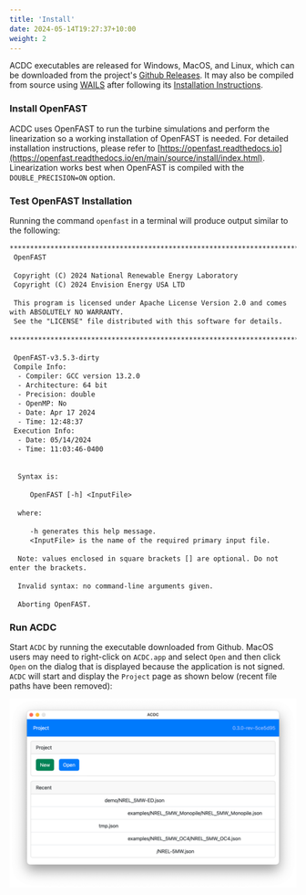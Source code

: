 ```yaml
---
title: 'Install'
date: 2024-05-14T19:27:37+10:00
weight: 2
---
```


ACDC executables are released for Windows, MacOS, and Linux, which can be downloaded from the project's [Github Releases](https://github.com/openfast/acdc/releases). It may also be compiled from source using [WAILS](https://wails.io/) after following its [Installation Instructions](https://wails.io/docs/gettingstarted/installation). 

### Install OpenFAST

ACDC uses OpenFAST to run the turbine simulations and perform the linearization so a working installation of OpenFAST is needed. For detailed installation instructions, please refer to [https://openfast.readthedocs.io](https://openfast.readthedocs.io/en/main/source/install/index.html). Linearization works best when OpenFAST is compiled with the `DOUBLE_PRECISION=ON` option.

### Test OpenFAST Installation

Running the command `openfast` in a terminal will produce output similar to the following:

```
**************************************************************************************************
 OpenFAST

 Copyright (C) 2024 National Renewable Energy Laboratory
 Copyright (C) 2024 Envision Energy USA LTD

 This program is licensed under Apache License Version 2.0 and comes with ABSOLUTELY NO WARRANTY.
 See the "LICENSE" file distributed with this software for details.
 **************************************************************************************************

 OpenFAST-v3.5.3-dirty
 Compile Info:
  - Compiler: GCC version 13.2.0
  - Architecture: 64 bit
  - Precision: double
  - OpenMP: No
  - Date: Apr 17 2024
  - Time: 12:48:37
 Execution Info:
  - Date: 05/14/2024
  - Time: 11:03:46-0400


  Syntax is:

     OpenFAST [-h] <InputFile>

  where:

     -h generates this help message.
     <InputFile> is the name of the required primary input file.

  Note: values enclosed in square brackets [] are optional. Do not enter the brackets.

  Invalid syntax: no command-line arguments given.

  Aborting OpenFAST.
```

### Run ACDC

Start `ACDC` by running the executable downloaded from Github. MacOS users may need to right-click on `ACDC.app` and select `Open` and then click `Open` on the dialog that is displayed because the application is not signed. `ACDC` will start and display the `Project` page as shown below (recent file paths have been removed):

![Project](project.png)

